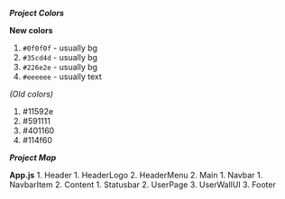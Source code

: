 _**Project Colors**_


**New colors**
1. `#0f0f0f` - usually bg
2. `#35cd4d` - usually bg
2. `#226e2e` - usually bg 
3. `#eeeeee` - usually text

 *(Old colors)*
1. #11592e
2. #591111
3. #401160
4. #114f60


_**Project Map**_

**App.js**
    1. Header
       1. HeaderLogo
       2. HeaderMenu
    2. Main
       1. Navbar
          1. NavbarItem
       2. Content
          1. Statusbar
          2. UserPage
          3. UserWallUI
    3. Footer